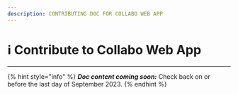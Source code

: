 ```yaml
---
description: CONTRIBUTING DOC FOR COLLABO WEB APP
---
```


# ℹ Contribute to Collabo Web App

***

{% hint style="info" %}
_**Doc content coming soon:**_ Check back on or before the last day of September 2023.
{% endhint %}
